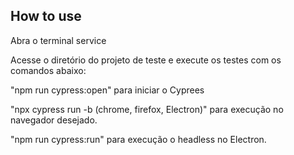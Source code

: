 ## How to use
Abra o terminal service

Acesse o diretório do projeto de teste e execute os testes com os comandos abaixo: 

"npm run cypress:open" para iniciar o Cyprees

"npx cypress run -b (chrome, firefox, Electron)" para execução no navegador desejado.

"npm run cypress:run" para execução o headless no Electron.
